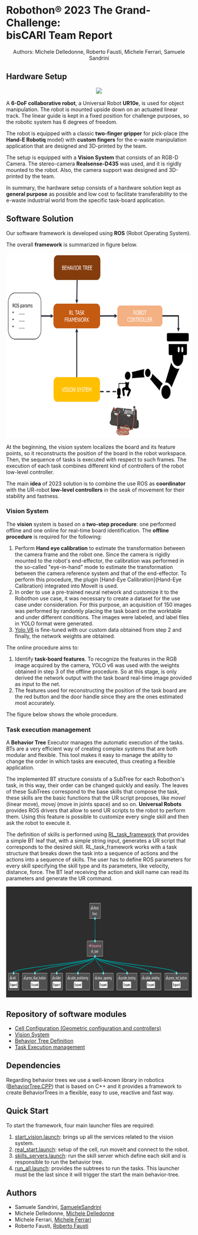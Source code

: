 # Robothon® 2023 The Grand-Challenge: <br> bisCARI Team Report
<p align="center">
Authors: Michele Delledonne, Roberto Fausti, Michele Ferrari, Samuele Sandrini
</p>

## Hardware Setup
<p align="center">
  <img height="500" src="https://github.com/JRL-CARI-CNR-UNIBS/Robothon2023/blob/master/robothon2023_images/setup_description.png">
</p>

A **6-DoF collaborative robot**, a Universal Robot **UR10e**, is used for object manipulation. The robot is mounted upside down on an actuated linear track. The linear guide is kept in a fixed position for challenge purposes, so the robotic system has 6 degrees of freedom.

The robot is equipped with a classic **two-finger gripper** for pick-place (the **Hand-E Robotiq** model) with **custom fingers** for the e-waste manipulation application that are designed and 3D-printed by the team.

The setup is equipped with a **Vision System** that consists of an RGB-D Camera. The stereo-camera **Realsense-D435** was used, and it is rigidly mounted to the robot. Also, the camera support was designed and 3D-printed by the team.

In summary, the hardware setup consists of a hardware solution kept as **general purpose** as possible and low cost to facilitate transferability to the e-waste industrial world from the specific task-board application.

## Software Solution
Our software framework is developed using **ROS** (Robot Operating System).

The overall **framework** is summarized in figure below.
<p align="center">
  <img height="500" src="https://github.com/JRL-CARI-CNR-UNIBS/Robothon2023/blob/master/robothon2023_images/software_setup.png">
</p>

At the beginning, the vision system localizes the board and its feature points, so it reconstructs the position of the board in the robot workspace. Then, the sequence of tasks is executed with respect to such frames. The execution of each task combines different kind of controllers of the robot low-level controller.

The main **idea** of 2023 solution is to combine the use ROS as **coordinator** with the UR-robot **low-level controllers** in the seak of movement for their stability and fastness.

### Vision System
The **vision** system is based on a **two-step procedure**: one performed offline and one online for real-time board identification.
The **offline procedure** is required for the following:
1. Perform **Hand eye calibration** to estimate the transformation between the camera frame and the robot one. Since the camera is rigidly mounted to the robot's end-effector, the calibration was performed in the so-called "eye-in-hand" mode to estimate the transformation between the camera reference system and that of the end-effector. To perform this procedure,  the plugin [Hand-Eye Calibration](Hand-Eye Calibration) integrated into MoveIt is used.
2. In order to use a pre-trained neural network and customize it to the Robothon use case, it was necessary to create a dataset for the use case under consideration. For this purpose, an acquisition of 150 images was performed by randomly placing the task board on the worktable and under different conditions. The images were labeled, and label files in YOLO format were generated.
3. [Yolo V6](https://github.com/meituan/YOLOv6) is fine-tuned with our custom data obtained from step 2 and finally, the network weights are obtained.

The online procedure aims to:
1. Identify **task-board features**. To recognize the features in the RGB image acquired by the camera, YOLO v6 was used with the weights obtained in step 3 of the offline procedure. So at this stage, is only derived the network output with the task board real-time image provided as input to the net.
2. The features used for reconstructing the position of the task board are the red button and the door handle since they are the ones estimated most accurately.

The figure below shows the whole procedure.

### Task execution management
A **Behavior Tree** Executor manages the automatic execution of the tasks. BTs are a very efficient way of creating complex systems that are both modular and flexible. This tool makes it easy to manage the ability to change the order in which tasks are executed, thus creating a flexible application.

The implemented BT structure consists of a SubTree for each Robothon's task, in this way, their order can be changed quickly and easily. The leaves of these SubTrees correspond to the base skills that compose the task, these skills are the basic functions that the UR script proposes, like *movel* (linear move), *movej* (move in joints space) and so on. **Universal Robots** provides ROS drivers that allow to send UR scripts to the robot to perform them. Using this feature is possible to customize every single skill and then ask the robot to execute it.

The definition of skills is performed using [RL_task_framework](https://github.com/JRL-CARI-CNR-UNIBS/RL_task_framework/tree/robothon) that provides a simple BT leaf that, with a simple string input, generates a UR script that corresponds to the desired skill. RL_task_framework works with a task structure that breaks down the task into a sequence of actions and the actions into a sequence of skills. The user has to define ROS parameters for every skill specifying the skill type and its parameters, like velocity, distance, force. The BT leaf receiving the action and skill name can read its parameters and generate the UR command.

<p align="center">
  <img height="300" src="https://github.com/JRL-CARI-CNR-UNIBS/Robothon2023/blob/master/robothon2023_images/mainBT.png">
</p>

## Repository of software modules
- [Cell Configuration (Geometric configuration and controllers)](https://github.com/JRL-CARI-CNR-UNIBS/Robothon2023/tree/master/robothon2023_cell)
- [Vision System](https://github.com/JRL-CARI-CNR-UNIBS/Robothon2023/tree/master/robothon2023_vision)
- [Behavior Tree Definition](https://github.com/JRL-CARI-CNR-UNIBS/Robothon2023/tree/master/robothon2023_tree)
- [Task Execution management](https://github.com/JRL-CARI-CNR-UNIBS/RL_task_framework/tree/robothon)

## Dependencies
Regarding behavior trees we use a well-known library in robotics ([BehaviorTree.CPP](https://github.com/BehaviorTree/BehaviorTree.CPP)) that is based on C++ and it provides a framework to create BehaviorTrees in a flexible, easy to use, reactive and fast way.

## Quick Start
To start the framework, four main launcher files are required:
1. [start_vision.launch](https://github.com/JRL-CARI-CNR-UNIBS/Robothon2023/blob/master/robothon2023_vision/launch/start_vision.launch): brings up all the services related to the vision system.
2. [real_start.launch](https://github.com/JRL-CARI-CNR-UNIBS/Robothon2023/blob/master/robothon2023_cell/robothon2023_configurations/launch/real_start.launch): setup of the cell, run moveit and connect to the robot.
3. [skills_servers.launch](https://github.com/JRL-CARI-CNR-UNIBS/RL_task_framework/blob/robothon/skills_util/launch/skills_servers.launch): run the skill server which define each skill and is responsible to run the behavior tree.
4. [run_all.launch](https://github.com/JRL-CARI-CNR-UNIBS/Robothon2023/blob/master/robothon2023_tree/launch/run_all.launch): provides the subtrees to run the tasks. This launcher must be the last since it will trigger the start the main behavior-tree.

## Authors

- Samuele Sandrini, [SamueleSandrini](https://github.com/SamueleSandrini)
- Michele Delledonne, [Michele Delledonne](https://github.com/MichiDelle)
- Michele Ferrari, [Michele Ferrari](https://github.com/MikFerrari)
- Roberto Fausti, [Roberto Fausti](https://github.com/RobertoFausti)
